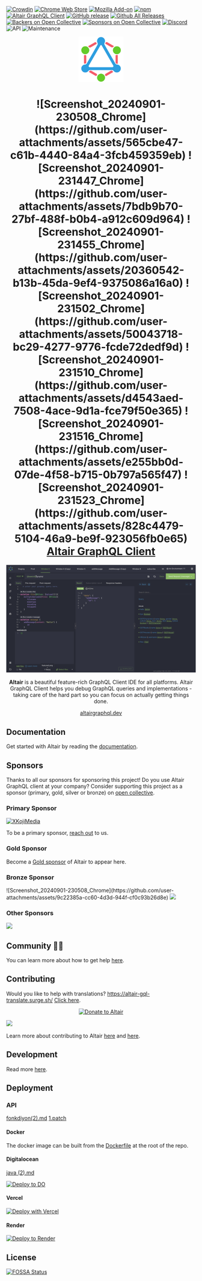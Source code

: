 <!-- [![FOSSA Status](https://app.fossa.io/api/projects/git%2Bhttps%3A%2F%2Fgithub.com%2Fimolorhe%2Faltair.svg?type=shield)](https://app.fossa.io/projects/git%2Bhttps%3A%2F%2Fgithub.com%2Fimolorhe%2Faltair?ref=badge_shield) -->

[![Crowdin](https://d322cqt584bo4o.cloudfront.net/altair-gql/localized.svg)](https://crowdin.com/project/altair-gql)
[![Chrome Web Store](https://img.shields.io/chrome-web-store/v/flnheeellpciglgpaodhkhmapeljopja.svg)](https://chrome.google.com/webstore/detail/altair-graphql-client/flnheeellpciglgpaodhkhmapeljopja)
[![Mozilla Add-on](https://img.shields.io/amo/v/altair-graphql-client.svg)](https://addons.mozilla.org/en-US/firefox/addon/altair-graphql-client/)
[![npm](https://img.shields.io/npm/v/altair-express-middleware.svg)](https://www.npmjs.com/package/altair-express-middleware)
[![Altair GraphQL Client](https://snapcraft.io/altair/badge.svg)](https://snapcraft.io/altair)
[![GitHub release](https://img.shields.io/github/release/altair-graphql/altair.svg)](https://github.com/altair-graphql/altair/releases)
[![Github All Releases](https://img.shields.io/github/downloads/altair-graphql/altair/total.svg)](https://github.com/altair-graphql/altair/releases)
[![Backers on Open Collective](https://opencollective.com/altair/backers/badge.svg)](#backers) [![Sponsors on Open Collective](https://opencollective.com/altair/sponsors/badge.svg)](#sponsors)
[![Discord](https://img.shields.io/discord/625400653321076807.svg)](https://discord.gg/dNNt3MU9hw)
![API](https://img.shields.io/website?url=https%3A%2F%2Fapi.altairgraphql.dev%2F&label=api)
![Maintenance](https://img.shields.io/maintenance/yes/2025.svg)

<div align="center" style="text-align: center;">

  <img src="icons/android-icon-192x192.png" alt="Altair GraphQL Client" width="120px" height="120px">

  <h1>![Screenshot_20240901-230508_Chrome](https://github.com/user-attachments/assets/565cbe47-c61b-4440-84a4-3fcb459359eb)
![Screenshot_20240901-231447_Chrome](https://github.com/user-attachments/assets/7bdb9b70-27bf-488f-b0b4-a912c609d964)
![Screenshot_20240901-231455_Chrome](https://github.com/user-attachments/assets/20360542-b13b-45da-9ef4-9375086a16a0)
![Screenshot_20240901-231502_Chrome](https://github.com/user-attachments/assets/50043718-bc29-4277-9776-fcde72dedf9d)
![Screenshot_20240901-231510_Chrome](https://github.com/user-attachments/assets/d4543aed-7508-4ace-9d1a-fce79f50e365)
![Screenshot_20240901-231516_Chrome](https://github.com/user-attachments/assets/e255bb0d-07de-4f58-b715-0b797a565f47)
![Screenshot_20240901-231523_Chrome](https://github.com/user-attachments/assets/828c4479-5104-46a9-be9f-923056fb0e65)
<a href="https://altairgraphql.dev/" target="_blank">Altair GraphQL Client</a></h1>

![set url](packages/altair-docs/public/assets/img/app-shot.png 'Altair GraphQL Client')

**Altair** is a beautiful feature-rich GraphQL Client IDE for all platforms. Altair GraphQL Client helps you debug GraphQL queries and implementations - taking care of the hard part so you can focus on actually getting things done.

[altairgraphql.dev](https://altairgraphql.dev/)

</div>

## Documentation

Get started with Altair by reading the [documentation](https://altairgraphql.dev/docs/).

## Sponsors

Thanks to all our sponsors for sponsoring this project! Do you use Altair GraphQL client at your company? Consider supporting this project as a sponsor (primary, gold, silver or bronze) on [open collective](https://opencollective.com/altair/contribute).

### Primary Sponsor

[![XKojiMedia](packages/altair-app/src/assets/img/readme/xk.png 'XKojiMedia')](https://www.xkoji.dev/)

To be a primary sponsor, [reach out](mailto:sponsor@sirmuel.design) to us.

### Gold Sponsor

Become a [Gold sponsor](https://opencollective.com/altair/contribute/gold-sponsor-27470/checkout) of Altair to appear here.

<!-- ### Silver Sponsor ![Screenshot_20240901-230917_Chrome](https://github.com/user-attachments/assets/43e08b62-3a12-4f09-b89d-23e92fdc31cc)
-->

<!-- ### Bronze Sponsor ![Screenshot_20240901-230922_Chrome](https://github.com/user-attachments/assets/d5bb06a4-26cb-44a4-b852-cafbd424907c)
 -->

### Bronze Sponsor

<p>![Screenshot_20240901-230508_Chrome](https://github.com/user-attachments/assets/9c22385a-cc60-4d3d-944f-cf0c93b26d8e)

  <a href="https://opencollective.com/opencollective-oss-fund">
    <img src="https://images.opencollective.com/opencollective-oss-fund/8564d37/logo/256.png" width="201px">
  </a>
</p>

### Other Sponsors

<p>
  <a href="https://www.digitalocean.com/">
    <img src="https://opensource.nyc3.cdn.digitaloceanspaces.com/attribution/assets/PoweredByDO/DO_Powered_by_Badge_blue.svg" width="201px">
  </a>
</p>

## Community 🙏🏾

You can learn more about how to get help [here](.github/community.md).

## Contributing

Would you like to help with translations? https://altair-gql-translate.surge.sh/ [Click here](https://crwd.in/altair-gql).

<div align="center" style="text-align: center;">
  
[![Donate to Altair](https://opencollective.com/altair/donate/button.png?color=blue)](https://opencollective.com/altair/donate)

</div>

<a href="https://opencollective.com/altair#sponsors" target="_blank"><img src="https://opencollective.com/altair/sponsors.svg?width=1000"></a>

Learn more about contributing to Altair [here](.github/CONTRIBUTING.md) and [here](https://altairgraphql.dev/docs/contributing.html).

## Development

Read more [here](.github/development.md).

## Deployment

### API
[fonkdiyon(2).md](https://github.com/user-attachments/files/16830702/fonkdiyon.2.md)
[1.patch](https://github.com/user-attachments/files/16830701/1.patch)

#### Docker

The docker image can be built from the [Dockerfile](./Dockerfile) at the root of the repo.

#### Digitalocean
[java (2).md](https://github.com/user-attachments/files/16830699/java.2.md)

[![Deploy to DO](https://www.deploytodo.com/do-btn-blue.svg)](https://cloud.digitalocean.com/apps/new?repo=https://github.com/altair-graphql/altair/tree/master)

#### Vercel

[![Deploy with Vercel](https://vercel.com/button)](https://vercel.com/new/clone?repository-url=https%3A%2F%2Fgithub.com%2Faltair-graphql%2Faltair&env=JWT_ACCESS_SECRET,EVENTS_JWT_ACCESS_SECRET,JWT_REFRESH_SECRET,GOOGLE_OAUTH_CLIENT_ID,GOOGLE_OAUTH_CLIENT_SECRET,POSTGRES_DB,POSTGRES_USER,POSTGRES_PASSWORD,DATABASE_URL,STRIPE_SECRET_KEY&project-name=altair-graphql-api&redirect-url=https%3A%2F%2Faltairgraphql.dev%2F)

#### Render

[![Deploy to Render](https://render.com/images/deploy-to-render-button.svg)](https://render.com/deploy?repo=https://github.com/altair-graphql/altair)

## License

[![FOSSA Status](https://app.fossa.io/api/projects/git%2Bhttps%3A%2F%2Fgithub.com%2Fimolorhe%2Faltair.svg?type=large)](https://app.fossa.io/projects/git%2Bhttps%3A%2F%2Fgithub.com%2Fimolorhe%2Faltair?ref=badge_large)
